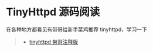 # TinyHttpd 源码阅读

在各种地方都看见有带哥给新手菜鸡推荐 tinyhttpd，学习一下

> - [tinyhttpd 带哥注释版](https://github.com/cbsheng/tinyhttpd)

